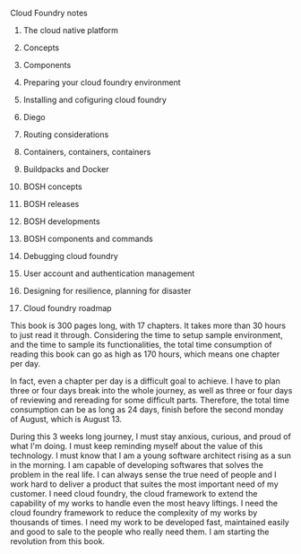 Cloud Foundry notes

1. The cloud native platform

2. Concepts

3. Components

4. Preparing your cloud foundry environment

5. Installing and cofiguring cloud foundry

6. Diego

7. Routing  considerations

8. Containers, containers, containers

9. Buildpacks and Docker

10. BOSH concepts

11. BOSH releases

12. BOSH developments

13. BOSH components and commands

14. Debugging cloud foundry

15. User account and authentication management

16. Designing for resilience, planning for disaster

17. Cloud foundry roadmap

This book is 300 pages long, with 17 chapters. It takes more than 30 hours to just read it through. Considering the time to setup sample environment, and the time to sample its functionalities, the total time consumption of reading this book can go as high as 170 hours, which means one chapter per day. 

In fact, even a chapter per day is a difficult goal to achieve. I have to plan three or four days break into the whole journey, as well as three or four days of reviewing and rereading for some difficult parts. Therefore, the total time consumption can be as long as 24 days, finish before the second monday of August, which is August 13. 

During this 3 weeks long journey, I must stay anxious, curious, and proud of what I'm doing. I must keep reminding myself about the value of this technology. I must know that I am a young software architect rising as a sun in the morning. I am capable of developing softwares that solves the problem in the real life. I can always sense the true need of people and I work hard to deliver a product that suites the most important need of my customer. I need cloud foundry, the cloud framework to extend the capability of my works to handle even the most heavy liftings. I need the cloud foundry framework to reduce the complexity of my works by thousands of times. I need my work to be developed fast, maintained easily and good to sale to the people who really need them. I am starting the revolution from this book. 
